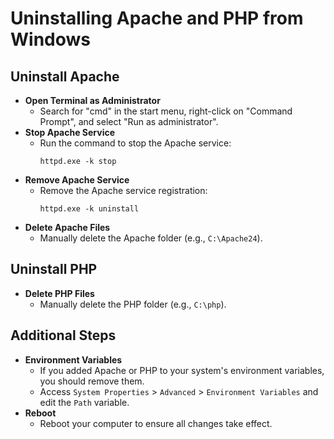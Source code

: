 # Uninstalling Apache and PHP from Windows

## Uninstall Apache

- **Open Terminal as Administrator**
  - Search for "cmd" in the start menu, right-click on "Command Prompt", and select "Run as administrator".
- **Stop Apache Service**
  - Run the command to stop the Apache service:
    ```
    httpd.exe -k stop
    ```
- **Remove Apache Service**
  - Remove the Apache service registration:
    ```
    httpd.exe -k uninstall
    ```
- **Delete Apache Files**
  - Manually delete the Apache folder (e.g., `C:\Apache24`).

## Uninstall PHP

- **Delete PHP Files**
  - Manually delete the PHP folder (e.g., `C:\php`).

## Additional Steps

- **Environment Variables**
  - If you added Apache or PHP to your system's environment variables, you should remove them.
  - Access `System Properties` > `Advanced` > `Environment Variables` and edit the `Path` variable.
- **Reboot**
  - Reboot your computer to ensure all changes take effect.
